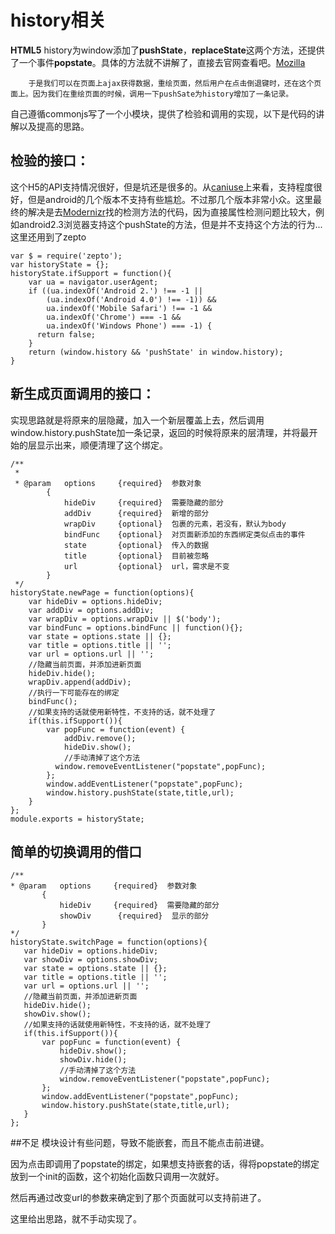 # history相关
**HTML5** history为window添加了**pushState**，**replaceState**这两个方法，还提供了一个事件**popstate**。具体的方法就不讲解了，直接去官网查看吧。[Mozilla](https://developer.mozilla.org/en-US/docs/Web/API/History_API)

		于是我们可以在页面上ajax获得数据，重绘页面，然后用户在点击倒退键时，还在这个页面上。因为我们在重绘页面的时候，调用一下pushSate为history增加了一条记录。
		
自己遵循commonjs写了一个小模块，提供了检验和调用的实现，以下是代码的讲解以及提高的思路。
		
## 检验的接口：
这个H5的API支持情况很好，但是坑还是很多的。从[caniuse](http://caniuse.com/#search=pushstate)上来看，支持程度很好，但是android的几个版本不支持有些尴尬。不过那几个版本非常小众。这里最终的解决是去[Modernizr](https://modernizr.com/)找的检测方法的代码，因为直接属性检测问题比较大，例如android2.3浏览器支持这个pushState的方法，但是并不支持这个方法的行为...这里还用到了zepto
		
```
var $ = require('zepto');
var historyState = {};
historyState.ifSupport = function(){
    var ua = navigator.userAgent;
    if ((ua.indexOf('Android 2.') !== -1 ||
        (ua.indexOf('Android 4.0') !== -1)) &&
        ua.indexOf('Mobile Safari') !== -1 &&
        ua.indexOf('Chrome') === -1 &&
        ua.indexOf('Windows Phone') === -1) {
      return false;
    }
    return (window.history && 'pushState' in window.history);
}

```

## 新生成页面调用的接口：
实现思路就是将原来的层隐藏，加入一个新层覆盖上去，然后调用window.history.pushState加一条记录，返回的时候将原来的层清理，并将最开始的层显示出来，顺便清理了这个绑定。

```
/**
 *
 * @param   options     {required}  参数对象
        {
            hideDiv     {required}  需要隐藏的部分
            addDiv      {required}  新增的部分
            wrapDiv     {optional}  包裹的元素，若没有，默认为body
            bindFunc    {optional}  对页面新添加的东西绑定类似点击的事件
            state       {optional}  传入的数据 
            title       {optional}  目前被忽略
            url         {optional}  url，需求是不变
        }
 */
historyState.newPage = function(options){
    var hideDiv = options.hideDiv;
    var addDiv = options.addDiv;
    var wrapDiv = options.wrapDiv || $('body');
    var bindFunc = options.bindFunc || function(){};
    var state = options.state || {};
    var title = options.title || '';
    var url = options.url || '';
    //隐藏当前页面，并添加进新页面
    hideDiv.hide();
    wrapDiv.append(addDiv);
    //执行一下可能存在的绑定
    bindFunc();
    //如果支持的话就使用新特性，不支持的话，就不处理了
    if(this.ifSupport()){
        var popFunc = function(event) {
            addDiv.remove();
            hideDiv.show(); 
            //手动清掉了这个方法
          window.removeEventListener("popstate",popFunc);                  
        };
        window.addEventListener("popstate",popFunc);
        window.history.pushState(state,title,url); 
    }
};
module.exports = historyState;

```

## 简单的切换调用的借口
 
 ```
/**
 * @param   options     {required}  参数对象
        {
            hideDiv     {required}  需要隐藏的部分
            showDiv      {required}  显示的部分
        }
 */
historyState.switchPage = function(options){
    var hideDiv = options.hideDiv;
    var showDiv = options.showDiv;
    var state = options.state || {};
    var title = options.title || '';
    var url = options.url || '';
    //隐藏当前页面，并添加进新页面
    hideDiv.hide();
    showDiv.show();
    //如果支持的话就使用新特性，不支持的话，就不处理了
    if(this.ifSupport()){
        var popFunc = function(event) {
            hideDiv.show(); 
            showDiv.hide();
            //手动清掉了这个方法
            window.removeEventListener("popstate",popFunc);                  
        };
        window.addEventListener("popstate",popFunc);
        window.history.pushState(state,title,url); 
    }  
};
```

##不足
模块设计有些问题，导致不能嵌套，而且不能点击前进键。

因为点击即调用了popstate的绑定，如果想支持嵌套的话，得将popstate的绑定放到一个init的函数，这个初始化函数只调用一次就好。

然后再通过改变url的参数来确定到了那个页面就可以支持前进了。

这里给出思路，就不手动实现了。